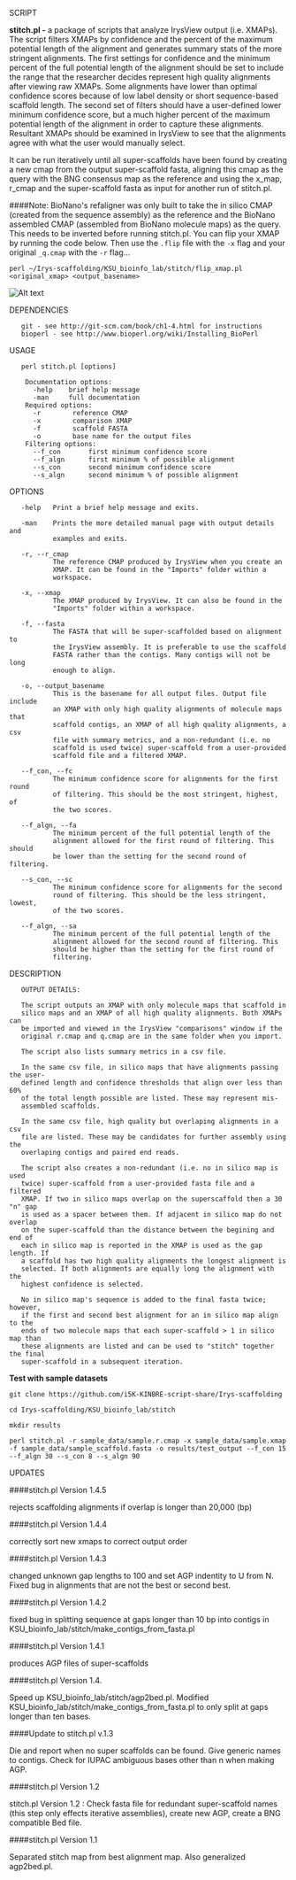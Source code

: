 SCRIPT 

**stitch.pl -**
       a package of scripts that analyze IrysView
       output (i.e. XMAPs). The script filters XMAPs by confidence and the
       percent of the maximum potential length of the alignment and generates
       summary stats of the more stringent alignments. The first settings for
       confidence and the minimum percent of the full potential length of the
       alignment should be set to include the range that the researcher
       decides represent high quality alignments after viewing raw XMAPs. Some
       alignments have lower than optimal confidence scores because of low
       label density or short sequence-based scaffold length. The second set
       of filters should have a user-defined lower minimum confidence score,
       but a much higher percent of the maximum potential length of the
       alignment in order to capture these alignments. Resultant XMAPs should
       be examined in IrysView to see that the alignments agree with what the
       user would manually select. 
       
It can be run iteratively until all super-scaffolds have been found by 
       creating a new cmap from the output super-scaffold fasta, aligning
       this cmap as the query with the BNG consensus map as the reference and 
       using the x_map, r_cmap and the super-scaffold fasta as input for another 
       run of stitch.pl.
       
####Note: BioNano's refaligner was only built to take the in silico CMAP (created from the sequence assembly) as the reference and the BioNano assembled CMAP (assembled from BioNano molecule maps) as the query. This needs to be inverted before running stitch.pl. You can flip your XMAP by running the code below. Then use the `.flip` file with the `-x` flag and your original `_q.cmap` with the `-r` flag...

```
perl ~/Irys-scaffolding/KSU_bioinfo_lab/stitch/flip_xmap.pl <original_xmap> <output_basename>
```

![Alt text](https://raw.github.com/i5K-KINBRE-script-share/Irys-scaffolding/master/KSU_bioinfo_lab/scaffolding.png)


DEPENDENCIES

       git - see http://git-scm.com/book/ch1-4.html for instructions
       bioperl - see http://www.bioperl.org/wiki/Installing_BioPerl 
       

USAGE

       perl stitch.pl [options]

        Documentation options:
          -help    brief help message
          -man     full documentation
        Required options:
          -r        reference CMAP
          -x        comparison XMAP
          -f        scaffold FASTA
          -o        base name for the output files
        Filtering options:
          --f_con       first minimum confidence score
          --f_algn      first minimum % of possible alignment
          --s_con       second minimum confidence score
          --s_algn      second minimum % of possible alignment
OPTIONS

       -help   Print a brief help message and exits.

       -man    Prints the more detailed manual page with output details and
               examples and exits.

       -r, --r_cmap
               The reference CMAP produced by IrysView when you create an
               XMAP. It can be found in the "Imports" folder within a
               workspace.

       -x, --xmap
               The XMAP produced by IrysView. It can also be found in the
               "Imports" folder within a workspace.

       -f, --fasta
               The FASTA that will be super-scaffolded based on alignment to
               the IrysView assembly. It is preferable to use the scaffold
               FASTA rather than the contigs. Many contigs will not be long
               enough to align.

       -o, --output_basename
               This is the basename for all output files. Output file include
               an XMAP with only high quality alignments of molecule maps that
               scaffold contigs, an XMAP of all high quality alignments, a csv
               file with summary metrics, and a non-redundant (i.e. no
               scaffold is used twice) super-scaffold from a user-provided
               scaffold file and a filtered XMAP.

       --f_con, --fc
               The minimum confidence score for alignments for the first round
               of filtering. This should be the most stringent, highest, of
               the two scores.

       --f_algn, --fa
               The minimum percent of the full potential length of the
               alignment allowed for the first round of filtering. This should
               be lower than the setting for the second round of filtering.

       --s_con, --sc
               The minimum confidence score for alignments for the second
               round of filtering. This should be the less stringent, lowest,
               of the two scores.

       --f_algn, --sa
               The minimum percent of the full potential length of the
               alignment allowed for the second round of filtering. This
               should be higher than the setting for the first round of
               filtering.

DESCRIPTION

       OUTPUT DETAILS:

       The script outputs an XMAP with only molecule maps that scaffold in 
       silico maps and an XMAP of all high quality alignments. Both XMAPs can 
       be imported and viewed in the IrysView "comparisons" window if the 
       original r.cmap and q.cmap are in the same folder when you import.

       The script also lists summary metrics in a csv file.

       In the same csv file, in silico maps that have alignments passing the user-
       defined length and confidence thresholds that align over less than 60%
       of the total length possible are listed. These may represent mis-
       assembled scaffolds.

       In the same csv file, high quality but overlaping alignments in a csv
       file are listed. These may be candidates for further assembly using the
       overlaping contigs and paired end reads.

       The script also creates a non-redundant (i.e. no in silico map is used
       twice) super-scaffold from a user-provided fasta file and a filtered       
       XMAP. If two in silico maps overlap on the superscaffold then a 30 "n" gap
       is used as a spacer between them. If adjacent in silico map do not overlap
       on the super-scaffold than the distance between the begining and end of
       each in silico map is reported in the XMAP is used as the gap length. If 
       a scaffold has two high quality alignments the longest alignment is
       selected. If both alignments are equally long the alignment with the
       highest confidence is selected. 
       
       No in silico map's sequence is added to the final fasta twice; however, 
       if the first and second best alignment for an in silico map align to the 
       ends of two molecule maps that each super-scaffold > 1 in silico map than 
       these alignments are listed and can be used to "stitch" together the final 
       super-scaffold in a subsequent iteration.


**Test with sample datasets**
```
git clone https://github.com/i5K-KINBRE-script-share/Irys-scaffolding

cd Irys-scaffolding/KSU_bioinfo_lab/stitch

mkdir results

perl stitch.pl -r sample_data/sample.r.cmap -x sample_data/sample.xmap -f sample_data/sample_scaffold.fasta -o results/test_output --f_con 15 --f_algn 30 --s_con 8 --s_algn 90
```

UPDATES

####stitch.pl Version 1.4.5 

rejects scaffolding alignments if overlap is longer than 20,000 (bp)

####stitch.pl Version 1.4.4 

correctly sort new xmaps to correct output order

####stitch.pl Version 1.4.3 

changed unknown gap lengths to 100 and set AGP indentity to U from N. Fixed bug in alignments that are not the best or second best.

####stitch.pl Version 1.4.2 

fixed bug in splitting sequence at gaps longer than 10 bp into contigs in KSU_bioinfo_lab/stitch/make_contigs_from_fasta.pl

####stitch.pl Version 1.4.1 

produces AGP files of super-scaffolds

####stitch.pl Version 1.4. 

Speed up KSU_bioinfo_lab/stitch/agp2bed.pl. Modified KSU_bioinfo_lab/stitch/make_contigs_from_fasta.pl to only split at gaps longer than ten bases.

####Update to stitch.pl v.1.3

Die and report when no super scaffolds can be found. Give generic names
to contigs. Check for IUPAC ambiguous bases other than n when making
AGP.

####stitch.pl Version 1.2

stitch.pl Version 1.2 : Check fasta file for redundant super-scaffold
names (this step only effects iterative assemblies), create new AGP,
create a BNG compatible Bed file.

####stitch.pl Version 1.1

Separated stitch map from best alignment map. Also generalized
agp2bed.pl.
